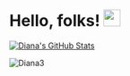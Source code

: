 
# Hello, folks! <img src="https://raw.githubusercontent.com/MartinHeinz/MartinHeinz/master/wave.gif" width="30px">


<a href="https://github.com/MartinHeinz/MartinHeinz">
  <img align="center" src="https://github-readme-stats.vercel.app/api?username=Diana-Kalema&show_icons=true&line_height=27&count_private=true&title_color=ffffff&text_color=c9cacc&icon_color=2bbc8a&bg_color=1d1f21" alt="Diana's GitHub Stats" />
</a>

![Diana3](https://user-images.githubusercontent.com/63696015/96227932-81639000-0f9d-11eb-8d7d-ba601ee5cce7.png)
